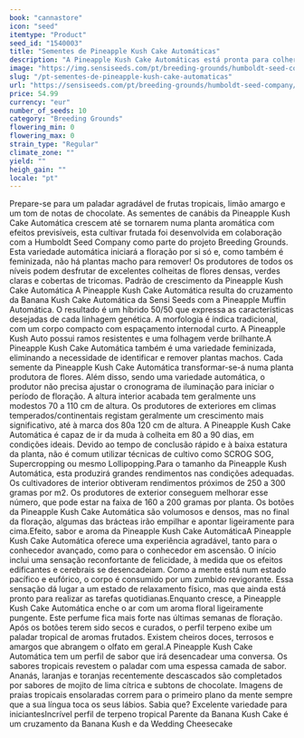 ```yaml
---
book: "cannastore"
icon: "seed"
itemtype: "Product"
seed_id: "1540003"
title: "Sementes de Pineapple Kush Cake Automáticas"
description: "A Pineapple Kush Cake Automáticas está pronta para colher em 80/90 dias. Botões verdes-claros grossos cobrem cada ramo desta variedade de sabor tropical."
image: "https://img.sensiseeds.com/pt/breeding-grounds/humboldt-seed-company/pineapple-kush-cake-automatica-image.png"
slug: "/pt-sementes-de-pineapple-kush-cake-automaticas"
url: "https://sensiseeds.com/pt/breeding-grounds/humboldt-seed-company/pineapple-kush-cake-automatica?a_aid=cannastore"
price: 54.99
currency: "eur"
number_of_seeds: 10
category: "Breeding Grounds"
flowering_min: 0
flowering_max: 0
strain_type: "Regular"
climate_zone: ""
yield: ""
heigh_gain: ""
locale: "pt"
---
```

Prepare-se para um paladar agradável de frutas tropicais, limão amargo e um tom de notas de chocolate. As sementes de canábis da Pineapple Kush Cake Automática crescem até se tornarem numa planta aromática com efeitos previsíveis, esta cultivar frutada foi desenvolvida em colaboração com a Humboldt Seed Company como parte do projeto Breeding Grounds. Esta variedade automática iniciará a floração por si só e, como também é feminizada, não há plantas macho para remover! Os produtores de todos os níveis podem desfrutar de excelentes colheitas de flores densas, verdes claras e cobertas de tricomas. Padrão de crescimento da Pineapple Kush Cake Automática A Pineapple Kush Cake Automática resulta do cruzamento da Banana Kush Cake Automática da Sensi Seeds com a Pineapple Muffin Automática. O resultado é um híbrido 50/50 que expressa as características desejadas de cada linhagem genética. A morfologia é índica tradicional, com um corpo compacto com espaçamento internodal curto. A Pineapple Kush Auto possui ramos resistentes e uma folhagem verde brilhante.A Pineapple Kush Cake Automática também é uma variedade feminizada, eliminando a necessidade de identificar e remover plantas machos. Cada semente da Pineapple Kush Cake Automática transformar-se-á numa planta produtora de flores. Além disso, sendo uma variedade automática, o produtor não precisa ajustar o cronograma de iluminação para iniciar o período de floração. A altura interior acabada tem geralmente uns modestos 70 a 110 cm de altura. Os produtores de exteriores em climas temperados/continentais registam geralmente um crescimento mais significativo, até à marca dos 80a 120 cm de altura. A Pineapple Kush Cake Automática é capaz de ir da muda à colheita em 80 a 90 dias, em condições ideais. Devido ao tempo de conclusão rápido e à baixa estatura da planta, não é comum utilizar técnicas de cultivo como SCROG SOG, Supercropping ou mesmo Lollipopping.Para o tamanho da Pineapple Kush Automática, esta produzirá grandes rendimentos nas condições adequadas. Os cultivadores de interior obtiveram rendimentos próximos de 250 a 300 gramas por m2. Os produtores de exterior conseguem melhorar esse número, que pode estar na faixa de 160 a 200 gramas por planta. Os botões da Pineapple Kush Cake Automática são volumosos e densos, mas no final da floração, algumas das brácteas irão empilhar e apontar ligeiramente para cima.Efeito, sabor e aroma da Pineapple Kush Cake AutomáticaA Pineapple Kush Cake Automática oferece uma experiência agradável, tanto para o conhecedor avançado, como para o conhecedor em ascensão. O início inclui uma sensação reconfortante de felicidade, à medida que os efeitos edificantes e cerebrais se desencadeiam. Como a mente está num estado pacífico e eufórico, o corpo é consumido por um zumbido revigorante. Essa sensação dá lugar a um estado de relaxamento físico, mas que ainda está pronto para realizar as tarefas quotidianas.Enquanto cresce, a Pineapple Kush Cake Automática enche o ar com um aroma floral ligeiramente pungente. Este perfume fica mais forte nas últimas semanas de floração. Após os botões terem sido secos e curados, o perfil terpeno exibe um paladar tropical de aromas frutados. Existem cheiros doces, terrosos e amargos que abrangem o olfato em geral.A Pineapple Kush Cake Automática tem um perfil de sabor que irá desencadear uma conversa. Os sabores tropicais revestem o paladar com uma espessa camada de sabor. Ananás, laranjas e toranjas recentemente descascados são completados por sabores de mojito de lima cítrica e subtons de chocolate. Imagens de praias tropicais ensolaradas correm para o primeiro plano da mente sempre que a sua língua toca os seus lábios. Sabia que? Excelente variedade para iniciantesIncrível perfil de terpeno tropical Parente da Banana Kush Cake é um cruzamento da Banana Kush e da Wedding Cheesecake
